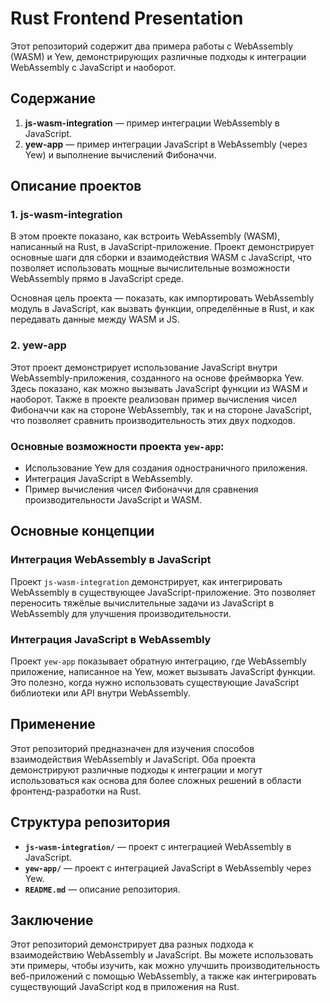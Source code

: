 # Rust Frontend Presentation

Этот репозиторий содержит два примера работы с WebAssembly (WASM) и Yew, демонстрирующих различные подходы к интеграции WebAssembly с JavaScript и наоборот.

## Содержание

1. **js-wasm-integration** — пример интеграции WebAssembly в JavaScript.
2. **yew-app** — пример интеграции JavaScript в WebAssembly (через Yew) и выполнение вычислений Фибоначчи.

## Описание проектов

### 1. js-wasm-integration

В этом проекте показано, как встроить WebAssembly (WASM), написанный на Rust, в JavaScript-приложение. Проект демонстрирует основные шаги для сборки и взаимодействия WASM с JavaScript, что позволяет использовать мощные вычислительные возможности WebAssembly прямо в JavaScript среде.

Основная цель проекта — показать, как импортировать WebAssembly модуль в JavaScript, как вызвать функции, определённые в Rust, и как передавать данные между WASM и JS.

### 2. yew-app

Этот проект демонстрирует использование JavaScript внутри WebAssembly-приложения, созданного на основе фреймворка Yew. Здесь показано, как можно вызывать JavaScript функции из WASM и наоборот. Также в проекте реализован пример вычисления чисел Фибоначчи как на стороне WebAssembly, так и на стороне JavaScript, что позволяет сравнить производительность этих двух подходов.

### Основные возможности проекта `yew-app`:
- Использование Yew для создания одностраничного приложения.
- Интеграция JavaScript в WebAssembly.
- Пример вычисления чисел Фибоначчи для сравнения производительности JavaScript и WASM.

## Основные концепции

### Интеграция WebAssembly в JavaScript

Проект `js-wasm-integration` демонстрирует, как интегрировать WebAssembly в существующее JavaScript-приложение. Это позволяет переносить тяжёлые вычислительные задачи из JavaScript в WebAssembly для улучшения производительности.

### Интеграция JavaScript в WebAssembly

Проект `yew-app` показывает обратную интеграцию, где WebAssembly приложение, написанное на Yew, может вызывать JavaScript функции. Это полезно, когда нужно использовать существующие JavaScript библиотеки или API внутри WebAssembly.

## Применение

Этот репозиторий предназначен для изучения способов взаимодействия WebAssembly и JavaScript. Оба проекта демонстрируют различные подходы к интеграции и могут использоваться как основа для более сложных решений в области фронтенд-разработки на Rust.

## Структура репозитория

- **`js-wasm-integration/`** — проект с интеграцией WebAssembly в JavaScript.
- **`yew-app/`** — проект с интеграцией JavaScript в WebAssembly через Yew.
- **`README.md`** — описание репозитория.

## Заключение

Этот репозиторий демонстрирует два разных подхода к взаимодействию WebAssembly и JavaScript. Вы можете использовать эти примеры, чтобы изучить, как можно улучшить производительность веб-приложений с помощью WebAssembly, а также как интегрировать существующий JavaScript код в приложения на Rust.
